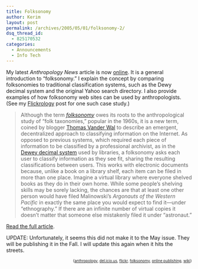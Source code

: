 ```yaml
---
title: Folksonomy
author: Kerim
layout: post
permalink: /archives/2005/05/01/folksonomy-2/
dsq_thread_id:
  - 825170532
categories:
  - Announcements
  - Info Tech
---
```

My latest *Anthropology News* article is now <a href="http://wiki.oxus.net/Folksonomy" onclick="_gaq.push(['_trackEvent', 'outbound-article', 'http://wiki.oxus.net/Folksonomy', 'online']);" >online</a>. It is a general introduction to &#8220;folksonomy.&#8221; I explain the concept by comparing folksonomies to traditional classification systems, such as the Dewy decimal system and the original Yahoo search directory. I also provide examples of how folksonomy web sites can be used by anthropologists. (See my <a href="http://test.oxus.net/archives/2005/04/16/flickrology/" onclick="_gaq.push(['_trackEvent', 'outbound-article', 'http://test.oxus.net/archives/2005/04/16/flickrology/', 'Flickrology']);" >Flickrology</a> post for one such case study.)

> Although the term *<a href="http://www.wikipedia.org/wiki/folksonomy" onclick="_gaq.push(['_trackEvent', 'outbound-article', 'http://www.wikipedia.org/wiki/folksonomy', 'folksonomy']);" >folksonomy</a>* owes its roots to the anthropological study of “folk taxonomies,” popular in the 1960s, it is a new term, coined by blogger <a href="http://www.vanderwal.net/about.php" onclick="_gaq.push(['_trackEvent', 'outbound-article', 'http://www.vanderwal.net/about.php', 'Thomas Vander Wal']);" >Thomas Vander Wal</a> to describe an emergent, decentralized approach to classifying information on the Internet. As opposed to previous systems, which required each piece of information to be classified by a professional archivist, as in the <a href="http://www.wikipedia.org/wiki/Dewey_Decimal_Classification" onclick="_gaq.push(['_trackEvent', 'outbound-article', 'http://www.wikipedia.org/wiki/Dewey_Decimal_Classification', 'Dewey decimal system']);" >Dewey decimal system</a> used by libraries, a folksonomy asks each user to classify information as they see fit, sharing the resulting classifications between users. This works with electronic documents because, unlike a book on a library shelf, each item can be filed in more than one place. Imagine a virtual library where everyone shelved books as they do in their own home. While some people’s shelving skills may be sorely lacking, the chances are that at least one other person would have filed Malinowski’s *Argonauts of the Western Pacific* in exactly the same place you would expect to find it—under “ethnography.” If there are an infinite number of virtual copies it doesn’t matter that someone else mistakenly filed it under “astronaut.”

<a href="http://wiki.oxus.net/Folksonomy" onclick="_gaq.push(['_trackEvent', 'outbound-article', 'http://wiki.oxus.net/Folksonomy', 'Read the full article']);" >Read the full article</a>.

UPDATE: Unfortunately, it seems this did not make it to the May issue. They will be publishing it in the Fall. I will update this again when it hits the streets.<!-- technorati tags start -->

<div style="text-align:right;">
  <span style="font-size:x-small;">{<a href="http://technorati.com/tag/anthropology" onclick="_gaq.push(['_trackEvent', 'outbound-article', 'http://technorati.com/tag/anthropology', 'anthropology']);"  rel="tag">anthropology</a>, <a href="http://technorati.com/tag/del.icio.us" onclick="_gaq.push(['_trackEvent', 'outbound-article', 'http://technorati.com/tag/del.icio.us', 'del.icio.us']);"  rel="tag">del.icio.us</a>, <a href="http://technorati.com/tag/flickr" onclick="_gaq.push(['_trackEvent', 'outbound-article', 'http://technorati.com/tag/flickr', 'flickr']);"  rel="tag">flickr</a>, <a href="http://technorati.com/tag/folksonomy" onclick="_gaq.push(['_trackEvent', 'outbound-article', 'http://technorati.com/tag/folksonomy', 'folksonomy']);"  rel="tag">folksonomy</a>, <a href="http://technorati.com/tag/online publishing" onclick="_gaq.push(['_trackEvent', 'outbound-article', 'http://technorati.com/tag/online publishing', 'online publishing']);"  rel="tag">online publishing</a>, <a href="http://technorati.com/tag/wiki" onclick="_gaq.push(['_trackEvent', 'outbound-article', 'http://technorati.com/tag/wiki', 'wiki']);"  rel="tag">wiki</a>}</span>


<!-- technorati tags end -->

